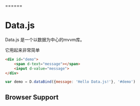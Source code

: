 
======

# Data.js 



Data.js 是一个以数据为中心的mvvm库。


它用起来非常简单

``` html
<div id="demo">
    <span d-text="message"></span>
    <input d-value="message">
</div>
```

``` js
var demo = D.dataBind({message: 'Hello Data.js!'}, '#demo')
```



## Browser Support
